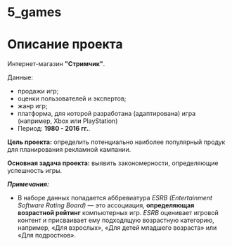 # 5_games

# Описание проекта

Интернет-магазин **"Стримчик"**.

Данные:
* продажи игр;
* оценки пользователей и экспертов;
* жанр игр;
* платформа, для которой разработана (адаптирована) игра (например, Xbox или PlayStation)
* Период: **1980 - 2016 гг.**.

**Цель проекта:** определить потенциально наиболее популярный продук для планирования рекламной кампании.

**Основная задача проекта:** выявить закономерности, определяющие успешность игры.

***Примечания:***
* В наборе данных попадается аббревиатура *ESRB (Entertainment Software Rating Board)* — это ассоциация, **определяющая возрастной рейтинг** компьютерных игр. *ESRB* оценивает игровой контент и присваивает ему подходящую возрастную категорию, например, «Для взрослых», «Для детей младшего возраста» или «Для подростков».
